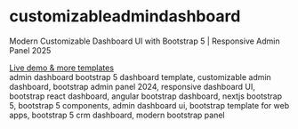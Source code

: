 # customizableadmindashboard
Modern Customizable Dashboard UI with Bootstrap 5 | Responsive Admin Panel 2025<br>

[Live demo & more templates
](https://therichpost.com/modern-customizable-dashboard-ui-with-bootstrap-5-responsive-admin-panel-2025/)
<br>
admin dashboard bootstrap 5 dashboard template, customizable admin dashboard, bootstrap admin panel 2024, responsive dashboard UI, bootstrap react dashboard, angular bootstrap dashboard, nextjs bootstrap 5, bootstrap 5 components, admin dashboard ui, bootstrap template for web apps, bootstrap 5 crm dashboard, modern bootstrap panel
